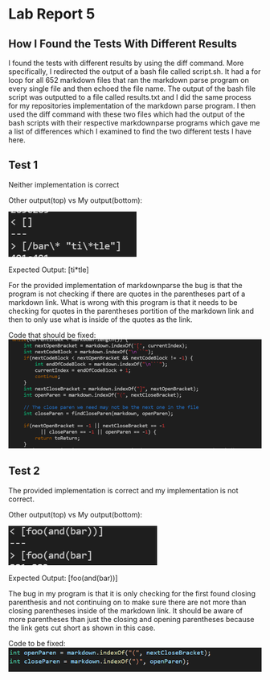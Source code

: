 # Lab Report 5
## How I Found the Tests With Different Results

I found the tests with different results by using the diff command. More specifically, I redirected the output of a bash file called script.sh. It had a for loop for all 652 markdown files that ran the markdown parse program on every single file and then echoed the file name. The output of the bash file script was outputted to a file called results.txt and I did the same process for my repositories implementation of the markdown parse program. I then used the diff command with these two files which had the output of the bash scripts with their respective markdownparse programs which gave me a list of differences which I examined to find the two different tests I have here.

## Test 1
Neither implementation is correct

Other output(top) vs My output(bottom):

![Image](pictures/lab5img1.png)

Expected Output:
[ti*tle]

For the provided implementation of markdownparse the bug is that the program is not checking if there are quotes in the parentheses part of a markdown link. What is wrong with this program is that it needs to be checking for quotes in the parentheses portition of the markdown link and then to only use what is inside of the quotes as the link.

Code that should be fixed:
![Image](pictures/lab5img3.png)

## Test 2
The provided implementation is correct and my implementation is not correct.

Other output(top) vs My output(bottom):

![Image](pictures/lab5img4.png)

Expected Output:
[foo(and(bar))]

The bug in my program is that it is only checking for the first found closing parenthesis and not continuing on to make sure there are not more than closing parentheses inside of the markdown link. It should be aware of more parentheses than just the closing and opening parentheses because the link gets cut short as shown in this case.

Code to be fixed:
![Image](pictures/lab5img5.png)


